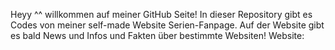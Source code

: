 Heyy ^^ willkommen auf meiner GitHub Seite! In dieser Repository gibt es Codes von meiner self-made Website Serien-Fanpage. Auf der Website gibt es bald News und Infos und Fakten über bestimmte Websiten! Website:
